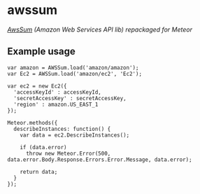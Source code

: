 # awssum

*[AwsSum](http://awssum.io/) (Amazon Web Services API lib) repackaged for Meteor*

## Example usage

    var amazon = AWSSum.load('amazon/amazon');
    var Ec2 = AWSSum.load('amazon/ec2', 'Ec2');

    var ec2 = new Ec2({
      'accessKeyId' : accessKeyId, 
      'secretAccessKey' : secretAccessKey,
      'region' : amazon.US_EAST_1
    });

    Meteor.methods({
      describeInstances: function() {
        var data = ec2.DescribeInstances();

        if (data.error)
          throw new Meteor.Error(500, data.error.Body.Response.Errors.Error.Message, data.error);

        return data;
      }
    });
